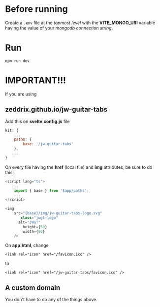 # Before running

Create a `.env` file at the _topmost level_ with the **VITE_MONGO_URI** variable having the value of your _mongodb connection string_.

# Run

`npm run dev`

# IMPORTANT!!!

If you are using

## zeddrix.github.io/jw-guitar-tabs

Add this on **svelte.config.js** file

```js
kit: {
	...
	paths: {
		base: '/jw-guitar-tabs'
	},
   ...
}
```

On every file having the **href** (local file) and **img** attributes, be sure to do this:

```ts
<script lang="ts">
   ...
	import { base } from '$app/paths';
	...
</script>

<img
	src="{base}/img/jw-guitar-tabs-logo.svg"
	   class="jwgt-logo"
      alt="JWGT"
		height={50}
		width={50}
	/>
```

On **app.html**, change

`<link rel="icon" href="/favicon.ico" />`

to

`<link rel="icon" href="/jw-guitar-tabs/favicon.ico" />`

## A custom domain

You don't have to do any of the things above.
